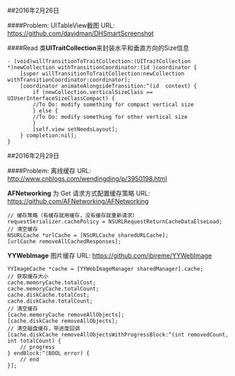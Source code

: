 ##2016年2月26日

####Problem: UITableView截图
URL: https://github.com/davidman/DHSmartScreenshot

####Read
类**UITraitCollection**来封装水平和垂直方向的Size信息
```
- (void)willTransitionToTraitCollection:(UITraitCollection *)newCollection withTransitionCoordinator:(id )coordinator {
    [super willTransitionToTraitCollection:newCollection withTransitionCoordinator:coordinator];
    [coordinator animateAlongsideTransition:^(id  context) {
        if (newCollection.verticalSizeClass == UIUserInterfaceSizeClassCompact) {
        //To Do: modify something for compact vertical size
        } else {
        //To Do: modify something for other vertical size
        }
        [self.view setNeedsLayout];
    } completion:nil];
}
```

##2016年2月29日

####Problem: 离线缓存
URL: http://www.cnblogs.com/wendingding/p/3950198.html

**AFNetworking** 为 Get 请求方式配置缓存策略
URL: https://github.com/AFNetworking/AFNetworking
``` 
// 缓存策略（有缓存就用缓存，没有缓存就重新请求）    
requestSerializer.cachePolicy = NSURLRequestReturnCacheDataElseLoad;    
// 清空缓存
NSURLCache *urlCache = [NSURLCache sharedURLCache];
[urlCache removeAllCachedResponses];
```

**YYWebImage** 图片缓存
URL: https://github.com/ibireme/YYWebImage
``` 
YYImageCache *cache = [YYWebImageManager sharedManager].cache;
// 获取缓存大小
cache.memoryCache.totalCost;
cache.memoryCache.totalCount;
cache.diskCache.totalCost;
cache.diskCache.totalCount;
// 清空缓存
[cache.memoryCache removeAllObjects];
[cache.diskCache removeAllObjects];
// 清空磁盘缓存，带进度回调
[cache.diskCache removeAllObjectsWithProgressBlock:^(int removedCount, int totalCount) {
    // progress
} endBlock:^(BOOL error) {
    // end
}];
```